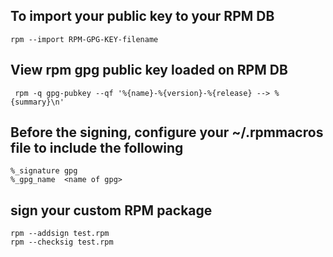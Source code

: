 ## To import your public key to your RPM DB

````
rpm --import RPM-GPG-KEY-filename
````
## View rpm gpg public key loaded on RPM DB 
````
 rpm -q gpg-pubkey --qf '%{name}-%{version}-%{release} --> %{summary}\n'
````

## Before the signing, configure your ~/.rpmmacros file to include the following
````
%_signature gpg
%_gpg_name  <name of gpg>
````

## sign your custom RPM package
````
rpm --addsign test.rpm
rpm --checksig test.rpm
````
